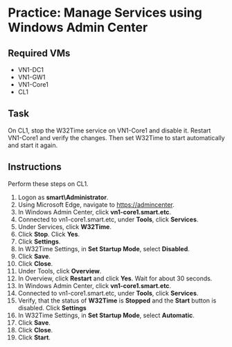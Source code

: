 # Practice: Manage Services using Windows Admin Center

## Required VMs

* VN1-DC1
* VN1-GW1
* VN1-Core1
* CL1

## Task

On CL1, stop the W32Time service on VN1-Core1 and disable it. Restart VN1-Core1 and verify the changes. Then set W32Time to start automatically and start it again.

## Instructions

Perform these steps on CL1.

1. Logon as **smart\Administrator**.
1. Using Microsoft Edge, navigate to <https://admincenter>.
1. In Windows Admin Center, click **vn1-core1.smart.etc**.
1. Connected to vn1-core1.smart.etc, under **Tools**, click **Services**.
1. Under Services, click **W32Time**.
1. Click **Stop**. Click **Yes**.
1. Click **Settings**.
1. In W32Time Settings, in **Set Startup Mode**, select **Disabled**.
1. Click **Save**.
1. Click **Close**.
1. Under Tools, click **Overview**.
1. In Overview, click **Restart** and click **Yes**. Wait for about 30 seconds.
1. In Windows Admin Center, click **vn1-core1.smart.etc**.
1. Connected to vn1-core1.smart.etc, under **Tools**, click **Services**.
1. Verify, that the status of **W32Time** is **Stopped** and the **Start** button is disabled. Click **Settings**
1. In W32Time Settings, in **Set Startup Mode**, select **Automatic**.
1. Click **Save**.
1. Click **Close**.
1. Click **Start**.
